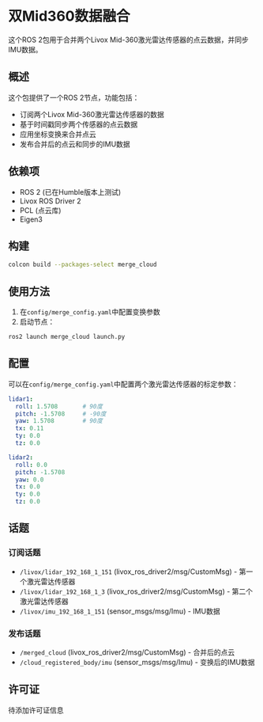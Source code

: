 # 双Mid360数据融合

这个ROS 2包用于合并两个Livox Mid-360激光雷达传感器的点云数据，并同步IMU数据。

## 概述

这个包提供了一个ROS 2节点，功能包括：
- 订阅两个Livox Mid-360激光雷达传感器的数据
- 基于时间戳同步两个传感器的点云数据
- 应用坐标变换来合并点云
- 发布合并后的点云和同步的IMU数据

## 依赖项

- ROS 2 (已在Humble版本上测试)
- Livox ROS Driver 2
- PCL (点云库)
- Eigen3

## 构建

```bash
colcon build --packages-select merge_cloud
```

## 使用方法

1. 在`config/merge_config.yaml`中配置变换参数
2. 启动节点：
```bash
ros2 launch merge_cloud launch.py
```

## 配置

可以在`config/merge_config.yaml`中配置两个激光雷达传感器的标定参数：

```yaml
lidar1:
  roll: 1.5708       # 90度
  pitch: -1.5708     # -90度
  yaw: 1.5708        # 90度
  tx: 0.11
  ty: 0.0
  tz: 0.0

lidar2:
  roll: 0.0
  pitch: -1.5708
  yaw: 0.0
  tx: 0.0
  ty: 0.0
  tz: 0.0
```

## 话题

### 订阅话题
- `/livox/lidar_192_168_1_151` (livox_ros_driver2/msg/CustomMsg) - 第一个激光雷达传感器
- `/livox/lidar_192_168_1_3` (livox_ros_driver2/msg/CustomMsg) - 第二个激光雷达传感器
- `/livox/imu_192_168_1_151` (sensor_msgs/msg/Imu) - IMU数据

### 发布话题
- `/merged_cloud` (livox_ros_driver2/msg/CustomMsg) - 合并后的点云
- `/cloud_registered_body/imu` (sensor_msgs/msg/Imu) - 变换后的IMU数据

## 许可证

待添加许可证信息
